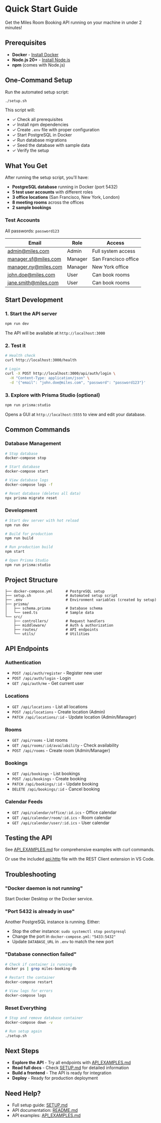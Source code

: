 # Quick Start Guide

Get the Miles Room Booking API running on your machine in under 2 minutes!

## Prerequisites

- **Docker** - [Install Docker](https://docs.docker.com/get-docker/)
- **Node.js 20+** - [Install Node.js](https://nodejs.org/)
- **npm** (comes with Node.js)

## One-Command Setup

Run the automated setup script:

```bash
./setup.sh
```

This script will:
- ✓ Check all prerequisites
- ✓ Install npm dependencies
- ✓ Create `.env` file with proper configuration
- ✓ Start PostgreSQL in Docker
- ✓ Run database migrations
- ✓ Seed the database with sample data
- ✓ Verify the setup

## What You Get

After running the setup script, you'll have:

- **PostgreSQL database** running in Docker (port 5432)
- **5 test user accounts** with different roles
- **3 office locations** (San Francisco, New York, London)
- **8 meeting rooms** across the offices
- **2 sample bookings**

### Test Accounts

All passwords: `password123`

| Email | Role | Access |
|-------|------|--------|
| admin@miles.com | Admin | Full system access |
| manager.sf@miles.com | Manager | San Francisco office |
| manager.ny@miles.com | Manager | New York office |
| john.doe@miles.com | User | Can book rooms |
| jane.smith@miles.com | User | Can book rooms |

## Start Development

### 1. Start the API server

```bash
npm run dev
```

The API will be available at `http://localhost:3000`

### 2. Test it

```bash
# Health check
curl http://localhost:3000/health

# Login
curl -X POST http://localhost:3000/api/auth/login \
  -H "Content-Type: application/json" \
  -d '{"email": "john.doe@miles.com", "password": "password123"}'
```

### 3. Explore with Prisma Studio (optional)

```bash
npm run prisma:studio
```

Opens a GUI at `http://localhost:5555` to view and edit your database.

## Common Commands

### Database Management

```bash
# Stop database
docker-compose stop

# Start database
docker-compose start

# View database logs
docker-compose logs -f

# Reset database (deletes all data)
npx prisma migrate reset
```

### Development

```bash
# Start dev server with hot reload
npm run dev

# Build for production
npm run build

# Run production build
npm start

# Open Prisma Studio
npm run prisma:studio
```

## Project Structure

```
├── docker-compose.yml      # PostgreSQL setup
├── setup.sh                # Automated setup script
├── .env                    # Environment variables (created by setup)
├── prisma/
│   ├── schema.prisma       # Database schema
│   └── seed.ts             # Sample data
└── src/
    ├── controllers/        # Request handlers
    ├── middleware/         # Auth & authorization
    ├── routes/             # API endpoints
    └── utils/              # Utilities
```

## API Endpoints

### Authentication
- `POST /api/auth/register` - Register new user
- `POST /api/auth/login` - Login
- `GET /api/auth/me` - Get current user

### Locations
- `GET /api/locations` - List all locations
- `POST /api/locations` - Create location (Admin)
- `PATCH /api/locations/:id` - Update location (Admin/Manager)

### Rooms
- `GET /api/rooms` - List rooms
- `GET /api/rooms/:id/availability` - Check availability
- `POST /api/rooms` - Create room (Admin/Manager)

### Bookings
- `GET /api/bookings` - List bookings
- `POST /api/bookings` - Create booking
- `PATCH /api/bookings/:id` - Update booking
- `DELETE /api/bookings/:id` - Cancel booking

### Calendar Feeds
- `GET /api/calendar/office/:id.ics` - Office calendar
- `GET /api/calendar/room/:id.ics` - Room calendar
- `GET /api/calendar/user/:id.ics` - User calendar

## Testing the API

See [API_EXAMPLES.md](./API_EXAMPLES.md) for comprehensive examples with curl commands.

Or use the included [api.http](./api.http) file with the REST Client extension in VS Code.

## Troubleshooting

### "Docker daemon is not running"
Start Docker Desktop or the Docker service.

### "Port 5432 is already in use"
Another PostgreSQL instance is running. Either:
- Stop the other instance: `sudo systemctl stop postgresql`
- Change the port in `docker-compose.yml`: `"5433:5432"`
- Update `DATABASE_URL` in `.env` to match the new port

### "Database connection failed"
```bash
# Check if container is running
docker ps | grep miles-booking-db

# Restart the container
docker-compose restart

# View logs for errors
docker-compose logs
```

### Reset Everything

```bash
# Stop and remove database container
docker-compose down -v

# Run setup again
./setup.sh
```

## Next Steps

- **Explore the API** - Try all endpoints with [API_EXAMPLES.md](./API_EXAMPLES.md)
- **Read full docs** - Check [SETUP.md](./SETUP.md) for detailed information
- **Build a frontend** - The API is ready for integration
- **Deploy** - Ready for production deployment

## Need Help?

- Full setup guide: [SETUP.md](./SETUP.md)
- API documentation: [README.md](./README.md)
- API examples: [API_EXAMPLES.md](./API_EXAMPLES.md)

